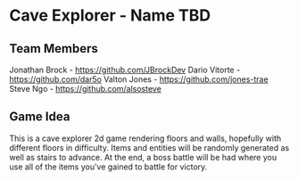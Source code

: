 # Cave Explorer - Name TBD

## Team Members
Jonathan Brock - https://github.com/JBrockDev
Dario Vitorte - https://github.com/dar5o
Valton Jones - https://github.com/jones-trae
Steve Ngo - https://github.com/alsosteve


## Game Idea
This is a cave explorer 2d game rendering floors and walls, hopefully with different floors in difficulty. Items and entities will be randomly generated as well as stairs to advance. At the end, a boss battle will be had where you use all of the items you've gained to battle for victory.
